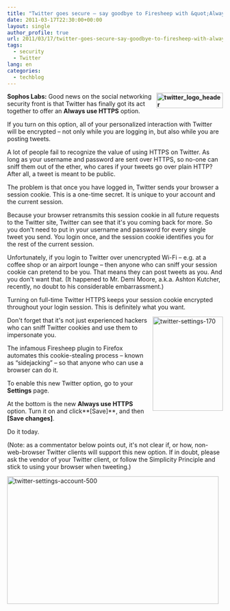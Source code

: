 ```yaml
---
title: "Twitter goes secure – say goodbye to Firesheep with &quot;Always use HTTPS&quot; option"
date: 2011-03-17T22:30:00+00:00
layout: single
author_profile: true
url: 2011/03/17/twitter-goes-secure-say-goodbye-to-firesheep-with-always-use-https-option/
tags:
  - security
  - Twitter
lang: en
categories: 
  - techblog
---
```

**[<img title="twitter_logo_header" border="0" alt="twitter_logo_header" align="right" src="http://lh5.ggpht.com/_vaUVXcmC3OI/TYKEBEiuLmI/AAAAAAAADu0/GNZg8TLRttY/twitter_logo_header_thumb%5B2%5D.png?imgmax=800" width="155" height="36" />](http://lh3.ggpht.com/_vaUVXcmC3OI/TYKD8UdLAnI/AAAAAAAADuw/oKZ76FR9okY/s1600-h/twitter_logo_header%5B4%5D.png)Sophos Labs:** Good news on the social networking security front is that Twitter has finally got its act together to offer an **Always use HTTPS** option.

If you turn on this option, all of your personalized interaction with Twitter will be encrypted – not only while you are logging in, but also while you are posting tweets.

A lot of people fail to recognize the value of using HTTPS on Twitter. As long as your username and password are sent over HTTPS, so no-one can sniff them out of the ether, who cares if your tweets go over plain HTTP? After all, a tweet is meant to be public.

The problem is that once you have logged in, Twitter sends your browser a session cookie. This is a one-time secret. It is unique to your account and the current session.

Because your browser retransmits this session cookie in all future requests to the Twitter site, Twitter can see that it's you coming back for more. So you don't need to put in your username and password for every single tweet you send. You login once, and the session cookie identifies you for the rest of the current session.

Unfortunately, if you login to Twitter over unencrypted Wi-Fi – e.g. at a coffee shop or an airport lounge – then anyone who can sniff your session cookie can pretend to be you. That means they can post tweets as you. And you don't want that. (It happened to Mr. Demi Moore, a.k.a. Ashton Kutcher, recently, no doubt to his considerable embarrassment.)

Turning on full-time Twitter HTTPS keeps your session cookie encrypted throughout your login session. This is definitely what you want.

[<img title="twitter-settings-170" border="0" alt="twitter-settings-170" align="right" src="http://lh4.ggpht.com/_vaUVXcmC3OI/TYKEK45OswI/AAAAAAAADu8/07hR9_4d4Nc/twitter-settings-170_thumb%5B2%5D.png?imgmax=800" width="164" height="220" />](http://lh5.ggpht.com/_vaUVXcmC3OI/TYKEFtlMAJI/AAAAAAAADu4/QSHC4DUQQK4/s1600-h/twitter-settings-170%5B4%5D.png)Don't forget that it's not just experienced hackers who can sniff Twitter cookies and use them to impersonate you.

The infamous Firesheep plugin to Firefox automates this cookie-stealing process – known as “sidejacking” – so that anyone who can use a browser can do it.

To enable this new Twitter option, go to your **Settings** page.

At the bottom is the new **Always use HTTPS** option. Turn it on and click**[Save]**, and then **[Save changes]**.

Do it today.

(Note: as a commentator below points out, it's not clear if, or how, non-web-browser Twitter clients will support this new option. If in doubt, please ask the vendor of your Twitter client, or follow the Simplicity Principle and stick to using your browser when tweeting.)

[<img title="twitter-settings-account-500" border="0" alt="twitter-settings-account-500" src="http://lh4.ggpht.com/_vaUVXcmC3OI/TYKEW-eiC6I/AAAAAAAADvE/EjlbxEKcjLE/twitter-settings-account-500_thumb%5B2%5D.png?imgmax=800" width="494" height="298" />](http://lh4.ggpht.com/_vaUVXcmC3OI/TYKEQMBpuXI/AAAAAAAADvA/hmVitY7MU8w/s1600-h/twitter-settings-account-500%5B4%5D.png)